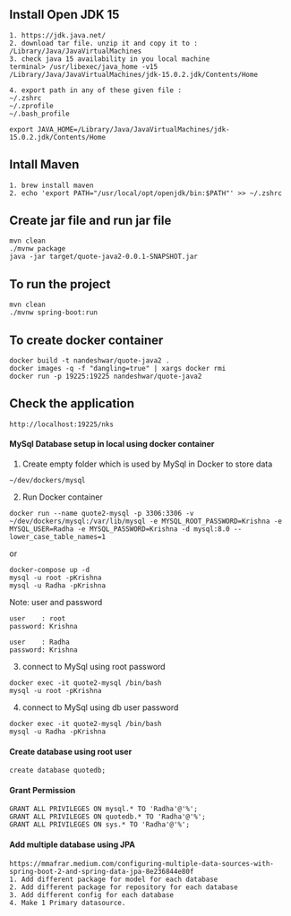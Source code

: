 ## Install Open JDK 15

```
1. https://jdk.java.net/
2. download tar file. unzip it and copy it to : /Library/Java/JavaVirtualMachines
3. check java 15 availability in you local machine
terminal> /usr/libexec/java_home -v15
/Library/Java/JavaVirtualMachines/jdk-15.0.2.jdk/Contents/Home

4. export path in any of these given file : 
~/.zshrc
~/.zprofile
~/.bash_profile

export JAVA_HOME=/Library/Java/JavaVirtualMachines/jdk-15.0.2.jdk/Contents/Home
```

## Intall Maven

```
1. brew install maven
2. echo 'export PATH="/usr/local/opt/openjdk/bin:$PATH"' >> ~/.zshrc
```

## Create jar file and run jar file

```
mvn clean
./mvnw package
java -jar target/quote-java2-0.0.1-SNAPSHOT.jar
```

## To run the project

```
mvn clean
./mvnw spring-boot:run
```

## To create docker container

```
docker build -t nandeshwar/quote-java2 .
docker images -q -f "dangling=true" | xargs docker rmi
docker run -p 19225:19225 nandeshwar/quote-java2
```

## Check the application

```
http://localhost:19225/nks
```

#### MySql Database setup in local using docker container

1. Create empty folder which is used by MySql in Docker to store data

```
~/dev/dockers/mysql
```

2. Run Docker container

```
docker run --name quote2-mysql -p 3306:3306 -v ~/dev/dockers/mysql:/var/lib/mysql -e MYSQL_ROOT_PASSWORD=Krishna -e MYSQL_USER=Radha -e MYSQL_PASSWORD=Krishna -d mysql:8.0 --lower_case_table_names=1
```

or

```
docker-compose up -d
mysql -u root -pKrishna
mysql -u Radha -pKrishna
```

Note: user and password

```
user    : root
password: Krishna

user    : Radha
password: Krishna

```

3. connect to MySql using root password

```
docker exec -it quote2-mysql /bin/bash
mysql -u root -pKrishna
```

4. connect to MySql using db user password

```
docker exec -it quote2-mysql /bin/bash
mysql -u Radha -pKrishna
```

#### Create database using root user

```
create database quotedb;
```

#### Grant Permission

```
GRANT ALL PRIVILEGES ON mysql.* TO 'Radha'@'%';
GRANT ALL PRIVILEGES ON quotedb.* TO 'Radha'@'%';
GRANT ALL PRIVILEGES ON sys.* TO 'Radha'@'%';
```

#### Add multiple database using JPA

```
https://mmafrar.medium.com/configuring-multiple-data-sources-with-spring-boot-2-and-spring-data-jpa-8e236844e80f
1. Add different package for model for each database
2. Add different package for repository for each database
3. Add different config for each database
4. Make 1 Primary datasource.
```




